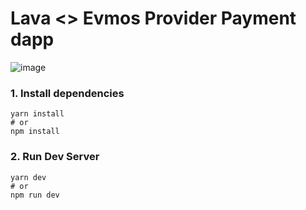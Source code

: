 # Lava <> Evmos Provider Payment dapp

![image](https://github.com/ranlavanet/evmos-iprpc-website/blob/main/public/website-mainpage.png)

### 1\. Install dependencies

```
yarn install
# or
npm install
```

### 2\. Run Dev Server

```
yarn dev
# or
npm run dev
```




